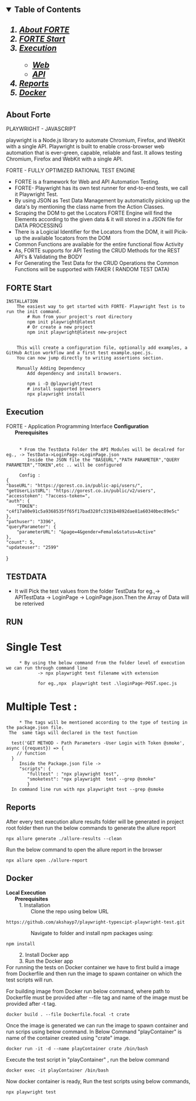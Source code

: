 <!-- TABLE OF CONTENTS -->
<h2>
    <details open="open">
        <summary class="normal">Table of Contents</summary>
        <h5>
          <ol>
            <li>
              <a href="#about-forte">About FORTE</a>
            </li>
            <li>
              <a href="#forte-start">FORTE Start</a>
            </li>
            <li><a href="#execution">Execution</a></li>
			   <ul>
			   <li>
			   <a href="web">Web</a>
			   </li>
			   <li>
			   <a href="api">API</a>
			   </li>
			   </ul>
            <li><a href="#reports">Reports</a></li>
            <li><a href="#docker">Docker</a></li>
          </ol>
        </h5>    
    </details>
</h2>

<!-- ABOUT THE PROJECT -->

## About Forte
PLAYWRIGHT - JAVASCRIPT 

playwright is a Node.js library to automate Chromium, Firefox, and WebKit with a single API.
Playwright is built to enable cross-browser web automation that is ever-green, capable, reliable and fast.
It allows testing Chromium, Firefox and WebKit with a single API. 

FORTE - FULLY OPTIMIZED RATIONAL TEST ENGINE

 * FORTE is a framework for Web and API Automation Testing. 
 * FORTE- Playwright has its own test runner for end-to-end tests, we call it Playwright Test. 
 * By using JSON as Test Data Management by automaticlly picking up the data's by mentioning the class name from the Action Classes.
 * Scraping the DOM to get the Locators FORTE Engine will find the Elements according to the given data &  it will stored in a JSON file for DATA PROCESSING 
 * There is a Logicial Identifier for the Locators from the DOM, it will Picik-up the available 1ocators from the DOM 
 * Common Functions are available for the entire functional flow Activity 
 * As, FORTE supports for API Testing the CRUD Methods for the REST API's & Validating the BODY
 * For Generating the Test Data for the CRUD Operations the Common Functions will be supported with FAKER ( RANDOM TEST DATA) 
 

## FORTE Start

	INSTALLATION 
		The easiest way to get started with FORTE- Playwright Test is to run the init command.
			# Run from your project's root directory
			npm init playwright@latest
			# Or create a new project
			npm init playwright@latest new-project
			
			
		This will create a configuration file, optionally add examples, a GitHub Action workflow and a first test example.spec.js. 
		You can now jump directly to writing assertions section.
		
		Manually Adding Dependency 
			Add dependency and install browsers.

			npm i -D @playwright/test
			# install supported browsers
			npx playwright install
	

## Execution
FORTE - Application Programming Interface 
**Configuration**<br/>
&nbsp;&nbsp;&nbsp;&nbsp;&nbsp;&nbsp;**Prerequisites**<br/>
&nbsp;&nbsp;&nbsp;&nbsp;&nbsp;&nbsp;&nbsp;&nbsp;&nbsp;
		
		 * From the TestData Folder the API Modules will be decalred for eg., -> TestData->LoginPage->LoginPage.json
			Inside the JSON file the "BASEURL","PATH PARAMETER","QUERY PARAMETER","TOKEN",etc .. will be configured 
		 
		 Config :
	{
    "baseURL": "https://gorest.co.in/public-api/users/",
    "getUserListURL": "https://gorest.co.in/public/v2/users",
    "accesstoken": "?access-token=",
    "auth": {
        "TOKEN": "c4f17a80e91c5a9368535ff65f17bad328fc3191b4892dae81a60340bec89e5c"
    },
    "pathuser": "3396",
    "queryParameter": {
        "parameterURL": "&page=4&gender=Female&status=Active"
    },
    "count": 5,
    "updateuser": "2599"
}
## TESTDATA 

* It will Pick the test values from the folder TestData 
  for eg.,-> APITestData -> LoginPage -> LoginPage.json.Then the Array of Data will be reterived

## RUN 
# Single Test 
		 * By using the below command from the folder level of execution we can run through command line 
				-> npx playwright test filename with extension

				for eg.,npx  playwright test .\loginPage-POST.spec.js 
# Multiple Test : 
		 * The tags will be mentioned according to the type of testing in the package.json file. 
     The  same tags will declared in the test function 
      
      test('GET METHOD - Path Parameters -User Login with Token @smoke', async ({request}) => {
        // function
      }
		 Inside the Package.json file -> 
		 "scripts": {
			"fulltest" : "npx playwright test",
			"smoketest": "npx playwright  test --grep @smoke"
			}	
      In command line run with npx playwright test --grep @smoke
			
## Reports

After every test execution allure results folder will be generated in project root folder then run the below commands to generate the allure report

    npx allure generate ./allure-results --clean

Run the below command to open the allure report in the browser

    npx allure open ./allure-report

## Docker
**Local Execution**<br/>
&nbsp;&nbsp;&nbsp;&nbsp;&nbsp;&nbsp;**Prerequisites**<br/>
&nbsp;&nbsp;&nbsp;&nbsp;&nbsp;&nbsp;&nbsp;&nbsp;&nbsp;1. Installation<br/>
                                                                                                                   &nbsp;&nbsp;&nbsp;&nbsp;&nbsp;&nbsp;&nbsp;&nbsp;&nbsp;&nbsp;&nbsp;&nbsp;&nbsp;&nbsp;&nbsp;&nbsp;      Clone the repo using below URL
                                                                                                                  
    https://github.com/akshayp7/playwright-typescipt-playwright-test.git
 &nbsp;&nbsp;&nbsp;&nbsp;&nbsp;&nbsp;&nbsp;&nbsp;&nbsp;&nbsp;&nbsp;&nbsp;&nbsp;&nbsp;&nbsp;&nbsp;      Navigate to folder and install npm packages using:<br/>
 

    npm install

      

&nbsp;&nbsp;&nbsp;&nbsp;&nbsp;&nbsp;&nbsp;&nbsp;&nbsp;2. Install Docker app<br/>
&nbsp;&nbsp;&nbsp;&nbsp;&nbsp;&nbsp;&nbsp;&nbsp;&nbsp;3. Run the Docker app<br/>
     For running the tests on Docker container we have to first build a image from Dockerfile and then run the image to spawn container on which the test scripts will run.
     

  For building image from Docker run below command, where path to Dockerfile must be provided after --file tag and name of the image must be provided after -t tag.

    docker build . --file Dockerfile.focal -t crate

  Once the image is generated we can run the image to spawn container and run scrips using below command. In Below Command "playContainer" is name of the container created using "crate" image.

    docker run -it -d --name playContainer crate /bin/bash

 Execute the test script in "playContainer" , run the below command

    docker exec -it playContainer /bin/bash

Now docker container is ready, Run the test scripts using below commands,

    npx playwright test

